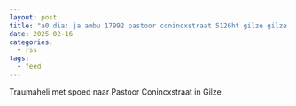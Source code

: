 ```yaml
---
layout: post
title: "a0 dia: ja ambu 17992 pastoor conincxstraat 5126ht gilze gilze bon 25666"
date: 2025-02-16
categories: 
  - rss
tags: 
  - feed
---
```


Traumaheli met spoed naar Pastoor Conincxstraat in Gilze
